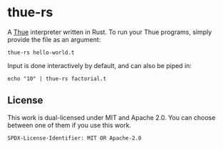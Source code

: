 # thue-rs
A [Thue](https://esolangs.org/wiki/Thue) interpreter written in Rust. To run your Thue programs, simply provide the file as an argument:
```
thue-rs hello-world.t
```
Input is done interactively by default, and can also be piped in:
```
echo "10" | thue-rs factorial.t
```

## License

This work is dual-licensed under MIT and Apache 2.0.
You can choose between one of them if you use this work.

`SPDX-License-Identifier: MIT OR Apache-2.0`